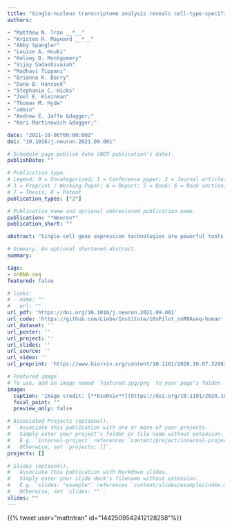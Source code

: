 ```yaml
---
title: "Single-nucleus transcriptome analysis reveals cell-type-specific molecular signatures across reward circuitry in the human brain"
authors:

- "Matthew N. Tran __*__"
- "Kristen R. Maynard __*__"
- "Abby Spangler"
- "Louise A. Huuki"
- "Kelsey D. Montgomery"
- "Vijay Sadashivaiah"
- "Madhavi Tippani"
- "Brianna K. Barry"
- "Dana B. Hancock"
- "Stephanie C. Hicks"
- "Joel E. Kleinman"
- "Thomas M. Hyde"
- "admin"
- "Andrew E. Jaffe &dagger;"
- "Keri Martinowich &dagger;"

date: "2021-10-06T00:00:00Z"
doi: "10.1016/j.neuron.2021.09.001"

# Schedule page publish date (NOT publication's date).
publishDate: ""

# Publication type.
# Legend: 0 = Uncategorized; 1 = Conference paper; 2 = Journal article;
# 3 = Preprint / Working Paper; 4 = Report; 5 = Book; 6 = Book section;
# 7 = Thesis; 8 = Patent
publication_types: ["2"]

# Publication name and optional abbreviated publication name.
publication: "*Neuron*"
publication_short: ""

abstract: "Single-cell gene expression technologies are powerful tools to study cell types in the human brain, but efforts have largely focused on cortical brain regions. We therefore created a single-nucleus RNA-sequencing resource of 70,615 high-quality nuclei to generate a molecular taxonomy of cell types across five human brain regions that serve as key nodes of the human brain reward circuitry: nucleus accumbens, amygdala, subgenual anterior cingulate cortex, hippocampus, and dorsolateral prefrontal cortex. We first identified novel subpopulations of interneurons and medium spiny neurons (MSNs) in the nucleus accumbens and further characterized robust GABAergic inhibitory cell populations in the amygdala. Joint analyses across the 107 reported cell classes revealed cell-type substructure and unique patterns of transcriptomic dynamics. We identified discrete subpopulations of D1- and D2-expressing MSNs in the nucleus accumbens to which we mapped cell-type-specific enrichment for genetic risk associated with both psychiatric disease and addiction."

# Summary. An optional shortened abstract.
summary:

tags:
- snRNA-seq
featured: false

# links:
# - name: ""
#   url: ""
url_pdf: 'https://doi.org/10.1016/j.neuron.2021.09.001'
url_code: 'https://github.com/LieberInstitute/10xPilot_snRNAseq-human'
url_dataset: ''
url_poster: ''
url_project: ''
url_slides: ''
url_source: ''
url_video: ''
url_preprint: 'https://www.biorxiv.org/content/10.1101/2020.10.07.329839v1'

# Featured image
# To use, add an image named `featured.jpg/png` to your page's folder. 
image:
  caption: 'Image credit: [**bioRxiv**](https://doi.org/10.1101/2020.10.07.329839)'
  focal_point: ""
  preview_only: false

# Associated Projects (optional).
#   Associate this publication with one or more of your projects.
#   Simply enter your project's folder or file name without extension.
#   E.g. `internal-project` references `content/project/internal-project/index.md`.
#   Otherwise, set `projects: []`.
projects: []

# Slides (optional).
#   Associate this publication with Markdown slides.
#   Simply enter your slide deck's filename without extension.
#   E.g. `slides: "example"` references `content/slides/example/index.md`.
#   Otherwise, set `slides: ""`.
slides: ""
---
```


<!--

{{% callout note %}}
Click the *Cite* button above to demo the feature to enable visitors to import publication metadata into their reference management software.
{{% /callout %}}

{{% callout note %}}
Click the *Slides* button above to demo Academic's Markdown slides feature.
{{% /callout %}}

Supplementary notes can be added here, including [code and math](https://sourcethemes.com/academic/docs/writing-markdown-latex/).
-->

{{% tweet user="mattntran" id="1442509542412128258"%}}